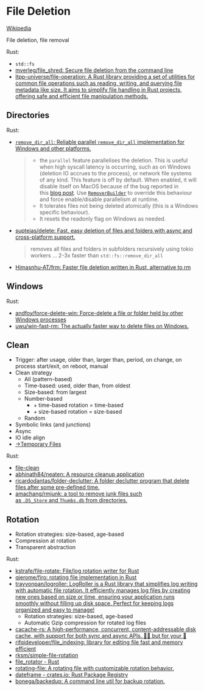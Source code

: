 
# File Deletion
[Wikipedia](https://en.wikipedia.org/wiki/File_deletion)

File deletion, file removal

Rust:
- `std::fs`
- [mverleg/file\_shred: Secure file deletion from the command line](https://github.com/mverleg/file_shred)
- [ltpp-universe/file-operation: A Rust library providing a set of utilities for common file operations such as reading, writing, and querying file metadata like size. It aims to simplify file handling in Rust projects, offering safe and efficient file manipulation methods.](https://github.com/ltpp-universe/file-operation)

## Directories
Rust:
- [`remove_dir_all`: Reliable parallel `remove_dir_all` implementation for Windows and other platforms.](https://github.com/XAMPPRocky/remove_dir_all)

  > - the `parallel` feature parallelises the deletion. This is useful when high syscall latency is occurring, such as on Windows (deletion IO accrues to the process), or network file systems of any kind. This feature is off by default. When enabled, it will disable itself on MacOS because of the bug reported in this [blog post](https://gregoryszorc.com/blog/2018/10/29/global-kernel-locks-in-apfs/). Use [`RemoverBuilder`](https://docs.rs/remove_dir_all/latest/remove_dir_all/struct.RemoverBuilder.html "struct remove_dir_all::RemoverBuilder") to override this behaviour and force enable/disable parallelism at runtime.
  > - It tolerates files not being deleted atomically (this is a Windows specific behaviour).
  > - It resets the readonly flag on Windows as needed.
- [suptejas/delete: Fast, easy deletion of files and folders with async and cross-platform support.](https://github.com/suptejas/delete)

  > removes all files and folders in subfolders recursively using tokio workers ... 2-3x faster than `std::fs::remove_dir_all`
- [Himasnhu-AT/frm: Faster file deletion written in Rust, alternative to rm](https://github.com/Himasnhu-AT/frm)

## Windows
Rust:
- [andfoy/force-delete-win: Force-delete a file or folder held by other Windows processes](https://github.com/andfoy/force-delete-win)
- [uwu/win-fast-rm: The actually faster way to delete files on Windows.](https://github.com/uwu/win-fast-rm)

## Clean
- Trigger: after usage, older than, larger than, period, on change, on process start/exit, on reboot, manual
- Clean strategy
  - All (pattern-based)
  - Time-based: used, older than, from oldest
  - Size-based: from largest
  - Number-based
    - \+ time-based rotation = time-based
    - \+ size-based rotation = size-based
  - Random
- Symbolic links (and junctions)
- Async
- IO idle align
- [→Temporary Files](../Temp.md)

Rust:
- [file-clean](https://github.com/16Hexa/file-clean)
- [abhinath84/neaten: A resource cleanup application](https://github.com/abhinath84/neaten)
- [ricardodantas/folder-declutter: A folder declutter program that delete files after some pre-defined time.](https://github.com/ricardodantas/folder-declutter)
- [amachang/rmjunk: a tool to remove junk files such as `.DS_Store` and `Thumbs.db` from directories.](https://github.com/amachang/rmjunk)

## Rotation
- Rotation strategies: size-based, age-based
- Compression at rotation
- Transparent abstraction

Rust:
- [kstrafe/file-rotate: File/log rotation writer for Rust](https://github.com/kstrafe/file-rotate)
- [qjerome/firo: rotating file implementation in Rust](https://github.com/qjerome/firo)
- [trayvonpan/logroller: LogRoller is a Rust library that simplifies log writing with automatic file rotation. It efficiently manages log files by creating new ones based on size or time, ensuring your application runs smoothly without filling up disk space. Perfect for keeping logs organized and easy to manage!](https://github.com/trayvonpan/logroller/)
  - Rotation strategies: size-based, age-based
  - Automatic Gzip compression for rotated log files
- [cacache-rs: A high-performance, concurrent, content-addressable disk cache, with support for both sync and async APIs. 💩💵 but for your 🦀](https://github.com/zkat/cacache-rs)
- [rifqideveloper/file\_indexing: library for editing file fast and memory efficient](https://github.com/rifqideveloper/file_indexing)
- [rksm/simple-file-rotation](https://github.com/rksm/simple-file-rotation)
- [file\_rotator - Rust](https://docs.rs/file-rotator/latest/file_rotator/)
- [rotating-file: A rotating file with customizable rotation behavior.](https://github.com/crypto-crawler/rotating-file)
- [dateframe - crates.io: Rust Package Registry](https://crates.io/crates/dateframe)
- [bonega/backedup: A command line util for backup rotation.](https://github.com/bonega/backedup)
